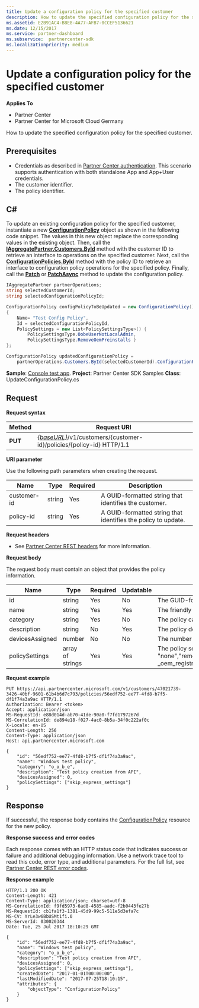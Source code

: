 ```yaml
---
title: Update a configuration policy for the specified customer
description: How to update the specified configuration policy for the specified customer.
ms.assetid: E2B91AC4-B8E8-4A77-AFB7-0CCEF5136621
ms.date: 12/15/2017
ms.service: partner-dashboard
ms.subservice:  partnercenter-sdk
ms.localizationpriority: medium
---
```


# Update a configuration policy for the specified customer


**Applies To**

- Partner Center
- Partner Center for Microsoft Cloud Germany

How to update the specified configuration policy for the specified customer.

## <span id="Prerequisites"/><span id="prerequisites"/><span id="PREREQUISITES"/>Prerequisites


- Credentials as described in [Partner Center authentication](partner-center-authentication.md). This scenario supports authentication with both standalone App and App+User credentials.
- The customer identifier.
- The policy identifier.

## <span id="C_"/><span id="c_"/>C#


To update an existing configuration policy for the specified customer, instantiate a new [**ConfigurationPolicy**](https://docs.microsoft.com/dotnet/api/microsoft.store.partnercenter.models.devicesdeployment.configurationpolicy) object as shown in the following code snippet. The values in this new object replace the corresponding values in the existing object. Then, call the [**IAggregatePartner.Customers.ById**](https://docs.microsoft.com/dotnet/api/microsoft.store.partnercenter.customers.icustomercollection.byid) method with the customer ID to retrieve an interface to operations on the specified customer. Next, call the [**ConfigurationPolicies.ById**](https://docs.microsoft.com/dotnet/api/microsoft.store.partnercenter.devicesdeployment.iconfigurationpolicycollection.byid) method with the policy ID to retrieve an interface to configuration policy operations for the specified policy. Finally, call the [**Patch**](https://docs.microsoft.com/dotnet/api/microsoft.store.partnercenter.devicesdeployment.iconfigurationpolicy.patch) or [**PatchAsync**](https://docs.microsoft.com/dotnet/api/microsoft.store.partnercenter.devicesdeployment.iconfigurationpolicy.patchasync) method to update the configuration policy.

``` csharp
IAggregatePartner partnerOperations;
string selectedCustomerId;
string selectedConfigurationPolicyId;

ConfigurationPolicy configPolicyToBeUpdated = new ConfigurationPolicy()
{
    Name= "Test Config Policy",
    Id = selectedConfigurationPolicyId,
    PolicySettings = new List<PolicySettingsType>() { 
        PolicySettingsType.OobeUserNotLocalAdmin, 
        PolicySettingsType.RemoveOemPreinstalls }
};

ConfigurationPolicy updatedConfigurationPolicy = 
    partnerOperations.Customers.ById(selectedCustomerId).ConfigurationPolicies.ById(selectedConfigurationPolicyId).Patch(configPolicyToBeUpdated);
```

**Sample**: [Console test app](console-test-app.md). **Project**: Partner Center SDK Samples **Class**: UpdateConfigurationPolicy.cs

## <span id="Request"/><span id="request"/><span id="REQUEST"/>Request


**Request syntax**

| Method  | Request URI                                                                                          |
|---------|------------------------------------------------------------------------------------------------------|
| **PUT** | [*{baseURL}*](partner-center-rest-urls.md)/v1/customers/{customer-id}/policies/{policy-id} HTTP/1.1 |

 

**URI parameter**

Use the following path parameters when creating the request.

| Name        | Type   | Required | Description                                                   |
|-------------|--------|----------|---------------------------------------------------------------|
| customer-id | string | Yes      | A GUID-formatted string that identifies the customer.         |
| policy-id   | string | Yes      | A GUID-formatted string that identifies the policy to update. |

 

**Request headers**

- See [Partner Center REST headers](headers.md) for more information.

**Request body**

The request body must contain an object that provides the policy information.

| Name            | Type             | Required | Updatable | Description                                                                                                                                              |
|-----------------|------------------|----------|-----------|----------------------------------------------------------------------------------------------------------------------------------------------------------|
| id              | string           | Yes      | No        | The GUID-formatted string that identifies the policy.                                                                                                    |
| name            | string           | Yes      | Yes       | The friendly name of the policy.                                                                                                                         |
| category        | string           | Yes      | No        | The policy category.                                                                                                                                     |
| description     | string           | No       | Yes       | The policy description.                                                                                                                                  |
| devicesAssigned | number           | No       | No        | The number of devices.                                                                                                                                   |
| policySettings  | array of strings | Yes      | Yes       | The policy settings: "none","remove\_oem\_preinstalls","oobe\_user\_not\_local\_admin","skip\_express\_settings","skip \_oem\_registration,"skip\_eula". |

 

**Request example**

```http
PUT https://api.partnercenter.microsoft.com/v1/customers/47021739-3426-40bf-9601-61b4b6d7c793/policies/56edf752-ee77-4fd8-b7f5-df1f74a3a9ac HTTP/1.1
Authorization: Bearer <token> 
Accept: application/json
MS-RequestId: e88d014d-ab70-41de-90a0-f7fd1797267d
MS-CorrelationId: de894e18-f027-4ac0-8b5a-34f0c222af0c
X-Locale: en-US
Content-Length: 256
Content-Type: application/json
Host: api.partnercenter.microsoft.com

{
    "id": "56edf752-ee77-4fd8-b7f5-df1f74a3a9ac",
    "name": "Windows test policy",
    "category": "o_o_b_e",
    "description": "Test policy creation from API",
    "devicesAssigned": 0,
    "policySettings": ["skip_express_settings"]
}
```

## <span id="Response"/><span id="response"/><span id="RESPONSE"/>Response


If successful, the response body contains the [ConfigurationPolicy](device-deployment-resources.md#configurationpolicy) resource for the new policy.

**Response success and error codes**

Each response comes with an HTTP status code that indicates success or failure and additional debugging information. Use a network trace tool to read this code, error type, and additional parameters. For the full list, see [Partner Center REST error codes](error-codes.md).

**Response example**

```http
HTTP/1.1 200 OK
Content-Length: 421
Content-Type: application/json; charset=utf-8
MS-CorrelationId: f9fd5973-6ad8-4585-aadc-f2b0443fe27b
MS-RequestId: cb1fa1f3-1381-45d9-99c5-511e5d3efa7c
MS-CV: YrLe3w6BbUSMt1fi.0
MS-ServerId: 030020344
Date: Tue, 25 Jul 2017 18:10:29 GMT

{
    "id": "56edf752-ee77-4fd8-b7f5-df1f74a3a9ac",
    "name": "Windows test policy",
    "category": "o_o_b_e",
    "description": "Test policy creation from API",
    "devicesAssigned": 0,
    "policySettings": ["skip_express_settings"],
    "createdDate": "2017-01-01T00:00:00",
    "lastModifiedDate": "2017-07-25T18:10:15",
    "attributes": {
        "objectType": "ConfigurationPolicy"
    }
}
```

 

 




